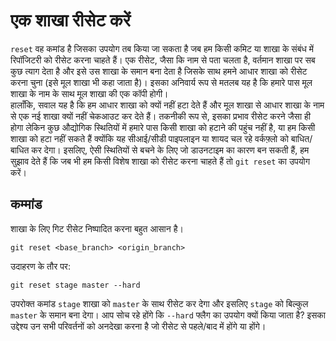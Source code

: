 # एक शाखा रीसेट करें

```reset``` वह कमांड है जिसका उपयोग तब किया जा सकता है जब हम किसी कमिट या शाखा के संबंध में रिपॉजिटरी को रीसेट करना चाहते हैं। एक रीसेट, जैसा कि नाम से पता चलता है, वर्तमान शाखा पर सब कुछ त्याग देता है और इसे उस शाखा के समान बना देता है जिसके साथ हमने आधार शाखा को रीसेट करना चुना (इसे मूल शाखा भी कहा जाता है)। इसका अनिवार्य रूप से मतलब यह है कि हमारे पास मूल शाखा के नाम के साथ मूल शाखा की एक कॉपी होगी।<br/>
हालाँकि, सवाल यह है कि हम आधार शाखा को क्यों नहीं हटा देते हैं और मूल शाखा से आधार शाखा के नाम से एक नई शाखा क्यों नहीं चेकआउट कर देते हैं। तकनीकी रूप से, इसका प्रभाव रीसेट करने जैसा ही होगा लेकिन कुछ औद्योगिक स्थितियों में हमारे पास किसी शाखा को हटाने की पहुंच नहीं है, या हम किसी शाखा को हटा नहीं सकते हैं क्योंकि यह सीआई/सीडी पाइपलाइन या शायद चल रहे वर्कफ़्लो को बाधित/बाधित कर देगा। इसलिए, ऐसी स्थितियों से बचने के लिए जो डाउनटाइम का कारण बन सकती हैं, हम सुझाव देते हैं कि जब भी हम किसी विशेष शाखा को रीसेट करना चाहते हैं तो `git reset` का उपयोग करें।

## कम्मांड

शाखा के लिए गिट रीसेट निष्पादित करना बहुत आसान है।
```
git reset <base_branch> <origin_branch>
```

उदाहरण के तौर पर:
```
git reset stage master --hard
```
उपरोक्त कमांड `stage` शाखा को `master` के साथ रीसेट कर देगा और इसलिए `stage` को बिल्कुल `master` के समान बना देगा।
आप सोच रहे होंगे कि `--hard` फ्लैग का उपयोग क्यों किया जाता है? इसका उद्देश्य उन सभी परिवर्तनों को अनदेखा करना है जो रीसेट से पहले/बाद में होंगे या होंगे।
